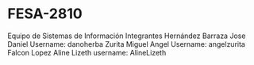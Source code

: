 # FESA-2810
Equipo de Sistemas de Información
Integrantes
Hernández Barraza Jose Daniel
Username: danoherba
Zurita Miguel Angel
Username: angelzurita
Falcon Lopez Aline Lizeth
username: AlineLizeth
